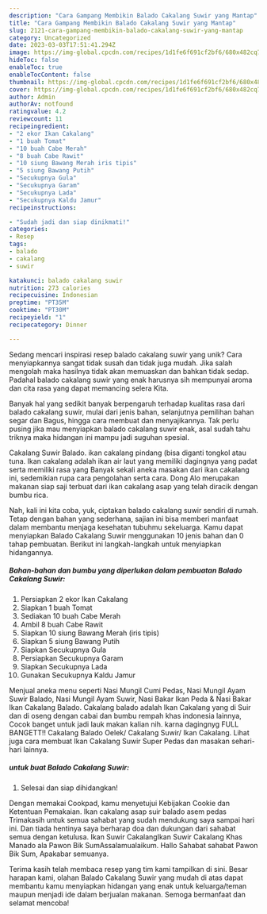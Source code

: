 ```yaml
---
description: "Cara Gampang Membikin Balado Cakalang Suwir yang Mantap"
title: "Cara Gampang Membikin Balado Cakalang Suwir yang Mantap"
slug: 2121-cara-gampang-membikin-balado-cakalang-suwir-yang-mantap
category: Uncategorized
date: 2023-03-03T17:51:41.294Z
image: https://img-global.cpcdn.com/recipes/1d1fe6f691cf2bf6/680x482cq70/balado-cakalang-suwir-foto-resep-utama.jpg
hideToc: false
enableToc: true
enableTocContent: false
thumbnail: https://img-global.cpcdn.com/recipes/1d1fe6f691cf2bf6/680x482cq70/balado-cakalang-suwir-foto-resep-utama.jpg
cover: https://img-global.cpcdn.com/recipes/1d1fe6f691cf2bf6/680x482cq70/balado-cakalang-suwir-foto-resep-utama.jpg
author: Admin
authorAv: notfound
ratingvalue: 4.2
reviewcount: 11
recipeingredient:
- "2 ekor Ikan Cakalang"
- "1 buah Tomat"
- "10 buah Cabe Merah"
- "8 buah Cabe Rawit"
- "10 siung Bawang Merah iris tipis"
- "5 siung Bawang Putih"
- "Secukupnya Gula"
- "Secukupnya Garam"
- "Secukupnya Lada"
- "Secukupnya Kaldu Jamur"
recipeinstructions:

- "Sudah jadi dan siap dinikmati!"
categories:
- Resep
tags:
- balado
- cakalang
- suwir

katakunci: balado cakalang suwir 
nutrition: 273 calories
recipecuisine: Indonesian
preptime: "PT35M"
cooktime: "PT30M"
recipeyield: "1"
recipecategory: Dinner

---
```





Sedang mencari inspirasi resep balado cakalang suwir yang unik? Cara menyiapkannya sangat tidak susah dan tidak juga mudah. Jika salah mengolah maka hasilnya tidak akan memuaskan dan bahkan tidak sedap. Padahal balado cakalang suwir yang enak harusnya sih mempunyai aroma dan cita rasa yang dapat memancing selera Kita.





Banyak hal yang sedikit banyak berpengaruh terhadap kualitas rasa dari balado cakalang suwir, mulai dari jenis bahan, selanjutnya pemilihan bahan segar dan Bagus, hingga cara membuat dan menyajikannya. Tak perlu pusing jika mau menyiapkan balado cakalang suwir enak,      asal sudah tahu triknya maka hidangan ini mampu jadi suguhan spesial.














Cakalang Suwir Balado. ikan cakalang pindang (bisa diganti tongkol atau tuna. Ikan cakalang adalah ikan air laut yang memiliki dagingnya yang padat serta memiliki rasa yang Banyak sekali aneka masakan dari ikan cakalang ini, sedemikian rupa cara pengolahan serta cara. Dong Alo merupakan makanan siap saji terbuat dari ikan cakalang asap yang telah diracik dengan bumbu rica.






Nah, kali ini kita coba, yuk, ciptakan balado cakalang suwir sendiri di rumah. Tetap dengan bahan yang sederhana, sajian ini bisa memberi manfaat dalam membantu menjaga kesehatan tubuhmu sekeluarga. Kamu dapat menyiapkan Balado Cakalang Suwir menggunakan 10 jenis bahan dan 0 tahap pembuatan. Berikut ini langkah-langkah untuk menyiapkan hidangannya.

<!--inarticleads1-->

##### Bahan-bahan dan bumbu yang diperlukan dalam pembuatan Balado Cakalang Suwir:

1. Persiapkan 2 ekor Ikan Cakalang
1. Siapkan 1 buah Tomat
1. Sediakan 10 buah Cabe Merah
1. Ambil 8 buah Cabe Rawit
1. Siapkan 10 siung Bawang Merah (iris tipis)
1. Siapkan 5 siung Bawang Putih
1. Siapkan Secukupnya Gula
1. Persiapkan Secukupnya Garam
1. Siapkan Secukupnya Lada
1. Gunakan Secukupnya Kaldu Jamur


Menjual aneka menu seperti Nasi Mungil Cumi Pedas, Nasi Mungil Ayam Suwir Balado, Nasi Mungil Ayam Suwir, Nasi Bakar Ikan Peda &amp; Nasi Bakar Ikan Cakalang Balado. Cakalang balado adalah Ikan Cakalang yang di Suir dan di oseng dengan cabai dan bumbu rempah khas indonesia lainnya, Cocok banget untuk jadi lauk makan kalian nih. karna dagingnyg FULL BANGETT!! Cakalang Balado Oelek/ Cakalang Suwir/ Ikan Cakalang. Lihat juga cara membuat Ikan Cakalang Suwir Super Pedas dan masakan sehari-hari lainnya. 

<!--inarticleads2-->

#####  untuk buat Balado Cakalang Suwir:


1. Selesai dan siap dihidangkan!

Dengan memakai Cookpad, kamu menyetujui Kebijakan Cookie dan Ketentuan Pemakaian. Ikan cakalang asap suir balado asem pedas Trimakasih untuk semua sahabat yang sudah mendukung saya sampai hari ini. Dan tiada hentinya saya berharap doa dan dukungan dari sahabat semua dengan ketulusa. Ikan Suwir CakalangIkan Suwir Cakalang Khas Manado ala Pawon Bik SumAssalamualaikum. Hallo Sahabat sahabat Pawon Bik Sum, Apakabar semuanya. 

Terima kasih telah membaca resep yang tim kami tampilkan di sini. Besar harapan kami, olahan Balado Cakalang Suwir yang mudah di atas dapat membantu kamu menyiapkan hidangan yang enak untuk keluarga/teman maupun menjadi ide dalam berjualan makanan. Semoga bermanfaat dan selamat mencoba!
